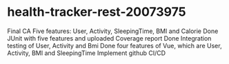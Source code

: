 # health-tracker-rest-20073975
Final CA
Five features: User, Activity, SleepingTime, BMI and Calorie
Done JUnit with five features and uploaded Coverage report 
Done Integration testing of User, Activity and Bmi 
Done four features of Vue, which are User, Activity, BMI and SleepingTime
Implement github CI/CD
